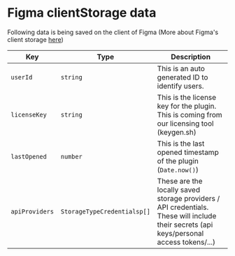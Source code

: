 # Figma clientStorage data

Following data is being saved on the client of Figma
(More about Figma's client storage [here](https://www.figma.com/plugin-docs/api/figma-clientStorage/))

| Key            | Type                        | Description                                                                                                                             |
| -------------- | --------------------------- | --------------------------------------------------------------------------------------------------------------------------------------- |
| `userId`       | `string`                    | This is an auto generated ID to identify users.                                                                                         |
| `licenseKey`   | `string`                    | This is the license key for the plugin. This is coming from our licensing tool (keygen.sh)                                              |
| `lastOpened`   | `number`                    | This is the last opened timestamp of the plugin (`Date.now()`)                                                                          |
| `apiProviders` | `StorageTypeCredentialsp[]` | These are the locally saved storage providers / API credentials. These will include their secrets (api keys/personal access tokens/...) |
